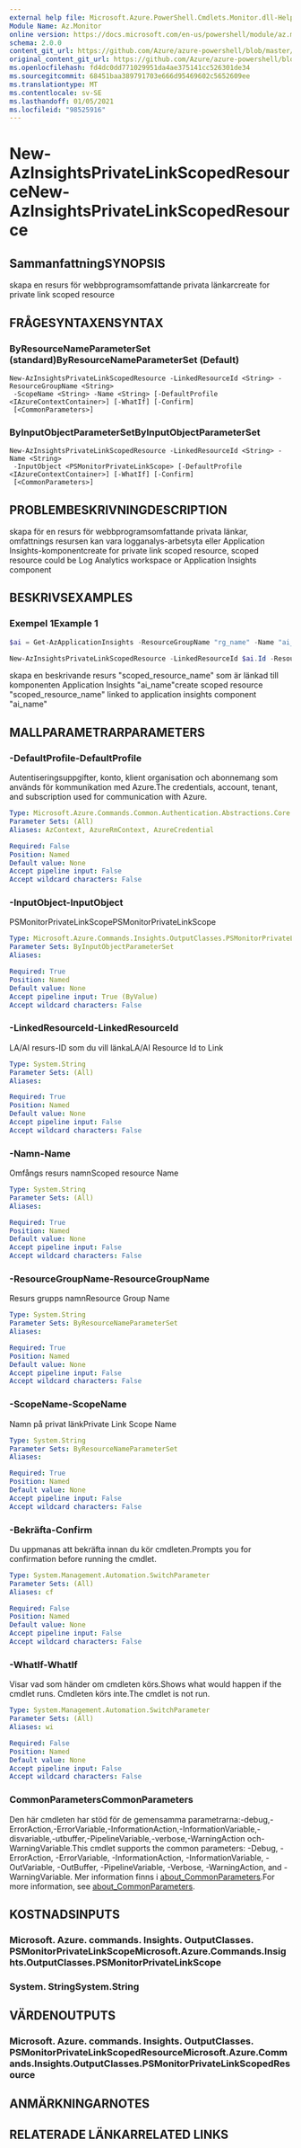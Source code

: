 ```yaml
---
external help file: Microsoft.Azure.PowerShell.Cmdlets.Monitor.dll-Help.xml
Module Name: Az.Monitor
online version: https://docs.microsoft.com/en-us/powershell/module/az.monitor/new-azinsightsprivatelinkscopedresource
schema: 2.0.0
content_git_url: https://github.com/Azure/azure-powershell/blob/master/src/Monitor/Monitor/help/New-AzInsightsPrivateLinkScopedResource.md
original_content_git_url: https://github.com/Azure/azure-powershell/blob/master/src/Monitor/Monitor/help/New-AzInsightsPrivateLinkScopedResource.md
ms.openlocfilehash: fd4dc0dd771029951da4ae375141cc526301de34
ms.sourcegitcommit: 68451baa389791703e666d95469602c5652609ee
ms.translationtype: MT
ms.contentlocale: sv-SE
ms.lasthandoff: 01/05/2021
ms.locfileid: "98525916"
---
```

# <span data-ttu-id="9eceb-101">New-AzInsightsPrivateLinkScopedResource</span><span class="sxs-lookup"><span data-stu-id="9eceb-101">New-AzInsightsPrivateLinkScopedResource</span></span>

## <span data-ttu-id="9eceb-102">Sammanfattning</span><span class="sxs-lookup"><span data-stu-id="9eceb-102">SYNOPSIS</span></span>
<span data-ttu-id="9eceb-103">skapa en resurs för webbprogramsomfattande privata länkar</span><span class="sxs-lookup"><span data-stu-id="9eceb-103">create for private link scoped resource</span></span>

## <span data-ttu-id="9eceb-104">FRÅGESYNTAXEN</span><span class="sxs-lookup"><span data-stu-id="9eceb-104">SYNTAX</span></span>

### <span data-ttu-id="9eceb-105">ByResourceNameParameterSet (standard)</span><span class="sxs-lookup"><span data-stu-id="9eceb-105">ByResourceNameParameterSet (Default)</span></span>
```
New-AzInsightsPrivateLinkScopedResource -LinkedResourceId <String> -ResourceGroupName <String>
 -ScopeName <String> -Name <String> [-DefaultProfile <IAzureContextContainer>] [-WhatIf] [-Confirm]
 [<CommonParameters>]
```

### <span data-ttu-id="9eceb-106">ByInputObjectParameterSet</span><span class="sxs-lookup"><span data-stu-id="9eceb-106">ByInputObjectParameterSet</span></span>
```
New-AzInsightsPrivateLinkScopedResource -LinkedResourceId <String> -Name <String>
 -InputObject <PSMonitorPrivateLinkScope> [-DefaultProfile <IAzureContextContainer>] [-WhatIf] [-Confirm]
 [<CommonParameters>]
```

## <span data-ttu-id="9eceb-107">PROBLEMBESKRIVNING</span><span class="sxs-lookup"><span data-stu-id="9eceb-107">DESCRIPTION</span></span>
<span data-ttu-id="9eceb-108">skapa för en resurs för webbprogramsomfattande privata länkar, omfattnings resursen kan vara logganalys-arbetsyta eller Application Insights-komponent</span><span class="sxs-lookup"><span data-stu-id="9eceb-108">create for private link scoped resource, scoped resource could be Log Analytics workspace or Application Insights component</span></span>

## <span data-ttu-id="9eceb-109">BESKRIVS</span><span class="sxs-lookup"><span data-stu-id="9eceb-109">EXAMPLES</span></span>

### <span data-ttu-id="9eceb-110">Exempel 1</span><span class="sxs-lookup"><span data-stu-id="9eceb-110">Example 1</span></span>
```powershell
$ai = Get-AzApplicationInsights -ResourceGroupName "rg_name" -Name "ai_name"

New-AzInsightsPrivateLinkScopedResource -LinkedResourceId $ai.Id -ResourceGroupName "rg_name" -ScopeName "scope_name" -Name "scoped_resource_name"
```

<span data-ttu-id="9eceb-111">skapa en beskrivande resurs "scoped_resource_name" som är länkad till komponenten Application Insights "ai_name"</span><span class="sxs-lookup"><span data-stu-id="9eceb-111">create scoped resource "scoped_resource_name" linked to application insights component "ai_name"</span></span>

## <span data-ttu-id="9eceb-112">MALLPARAMETRAR</span><span class="sxs-lookup"><span data-stu-id="9eceb-112">PARAMETERS</span></span>

### <span data-ttu-id="9eceb-113">-DefaultProfile</span><span class="sxs-lookup"><span data-stu-id="9eceb-113">-DefaultProfile</span></span>
<span data-ttu-id="9eceb-114">Autentiseringsuppgifter, konto, klient organisation och abonnemang som används för kommunikation med Azure.</span><span class="sxs-lookup"><span data-stu-id="9eceb-114">The credentials, account, tenant, and subscription used for communication with Azure.</span></span>

```yaml
Type: Microsoft.Azure.Commands.Common.Authentication.Abstractions.Core.IAzureContextContainer
Parameter Sets: (All)
Aliases: AzContext, AzureRmContext, AzureCredential

Required: False
Position: Named
Default value: None
Accept pipeline input: False
Accept wildcard characters: False
```

### <span data-ttu-id="9eceb-115">-InputObject</span><span class="sxs-lookup"><span data-stu-id="9eceb-115">-InputObject</span></span>
<span data-ttu-id="9eceb-116">PSMonitorPrivateLinkScope</span><span class="sxs-lookup"><span data-stu-id="9eceb-116">PSMonitorPrivateLinkScope</span></span>

```yaml
Type: Microsoft.Azure.Commands.Insights.OutputClasses.PSMonitorPrivateLinkScope
Parameter Sets: ByInputObjectParameterSet
Aliases:

Required: True
Position: Named
Default value: None
Accept pipeline input: True (ByValue)
Accept wildcard characters: False
```

### <span data-ttu-id="9eceb-117">-LinkedResourceId</span><span class="sxs-lookup"><span data-stu-id="9eceb-117">-LinkedResourceId</span></span>
<span data-ttu-id="9eceb-118">LA/AI resurs-ID som du vill länka</span><span class="sxs-lookup"><span data-stu-id="9eceb-118">LA/AI Resource Id to Link</span></span>

```yaml
Type: System.String
Parameter Sets: (All)
Aliases:

Required: True
Position: Named
Default value: None
Accept pipeline input: False
Accept wildcard characters: False
```

### <span data-ttu-id="9eceb-119">-Namn</span><span class="sxs-lookup"><span data-stu-id="9eceb-119">-Name</span></span>
<span data-ttu-id="9eceb-120">Omfångs resurs namn</span><span class="sxs-lookup"><span data-stu-id="9eceb-120">Scoped resource Name</span></span>

```yaml
Type: System.String
Parameter Sets: (All)
Aliases:

Required: True
Position: Named
Default value: None
Accept pipeline input: False
Accept wildcard characters: False
```

### <span data-ttu-id="9eceb-121">-ResourceGroupName</span><span class="sxs-lookup"><span data-stu-id="9eceb-121">-ResourceGroupName</span></span>
<span data-ttu-id="9eceb-122">Resurs grupps namn</span><span class="sxs-lookup"><span data-stu-id="9eceb-122">Resource Group Name</span></span>

```yaml
Type: System.String
Parameter Sets: ByResourceNameParameterSet
Aliases:

Required: True
Position: Named
Default value: None
Accept pipeline input: False
Accept wildcard characters: False
```

### <span data-ttu-id="9eceb-123">-ScopeName</span><span class="sxs-lookup"><span data-stu-id="9eceb-123">-ScopeName</span></span>
<span data-ttu-id="9eceb-124">Namn på privat länk</span><span class="sxs-lookup"><span data-stu-id="9eceb-124">Private Link Scope Name</span></span>

```yaml
Type: System.String
Parameter Sets: ByResourceNameParameterSet
Aliases:

Required: True
Position: Named
Default value: None
Accept pipeline input: False
Accept wildcard characters: False
```

### <span data-ttu-id="9eceb-125">-Bekräfta</span><span class="sxs-lookup"><span data-stu-id="9eceb-125">-Confirm</span></span>
<span data-ttu-id="9eceb-126">Du uppmanas att bekräfta innan du kör cmdleten.</span><span class="sxs-lookup"><span data-stu-id="9eceb-126">Prompts you for confirmation before running the cmdlet.</span></span>

```yaml
Type: System.Management.Automation.SwitchParameter
Parameter Sets: (All)
Aliases: cf

Required: False
Position: Named
Default value: None
Accept pipeline input: False
Accept wildcard characters: False
```

### <span data-ttu-id="9eceb-127">-WhatIf</span><span class="sxs-lookup"><span data-stu-id="9eceb-127">-WhatIf</span></span>
<span data-ttu-id="9eceb-128">Visar vad som händer om cmdleten körs.</span><span class="sxs-lookup"><span data-stu-id="9eceb-128">Shows what would happen if the cmdlet runs.</span></span>
<span data-ttu-id="9eceb-129">Cmdleten körs inte.</span><span class="sxs-lookup"><span data-stu-id="9eceb-129">The cmdlet is not run.</span></span>

```yaml
Type: System.Management.Automation.SwitchParameter
Parameter Sets: (All)
Aliases: wi

Required: False
Position: Named
Default value: None
Accept pipeline input: False
Accept wildcard characters: False
```

### <span data-ttu-id="9eceb-130">CommonParameters</span><span class="sxs-lookup"><span data-stu-id="9eceb-130">CommonParameters</span></span>
<span data-ttu-id="9eceb-131">Den här cmdleten har stöd för de gemensamma parametrarna:-debug,-ErrorAction,-ErrorVariable,-InformationAction,-InformationVariable,-disvariable,-utbuffer,-PipelineVariable,-verbose,-WarningAction och-WarningVariable.</span><span class="sxs-lookup"><span data-stu-id="9eceb-131">This cmdlet supports the common parameters: -Debug, -ErrorAction, -ErrorVariable, -InformationAction, -InformationVariable, -OutVariable, -OutBuffer, -PipelineVariable, -Verbose, -WarningAction, and -WarningVariable.</span></span> <span data-ttu-id="9eceb-132">Mer information finns i [about_CommonParameters](http://go.microsoft.com/fwlink/?LinkID=113216).</span><span class="sxs-lookup"><span data-stu-id="9eceb-132">For more information, see [about_CommonParameters](http://go.microsoft.com/fwlink/?LinkID=113216).</span></span>

## <span data-ttu-id="9eceb-133">KOSTNADS</span><span class="sxs-lookup"><span data-stu-id="9eceb-133">INPUTS</span></span>

### <span data-ttu-id="9eceb-134">Microsoft. Azure. commands. Insights. OutputClasses. PSMonitorPrivateLinkScope</span><span class="sxs-lookup"><span data-stu-id="9eceb-134">Microsoft.Azure.Commands.Insights.OutputClasses.PSMonitorPrivateLinkScope</span></span>

### <span data-ttu-id="9eceb-135">System. String</span><span class="sxs-lookup"><span data-stu-id="9eceb-135">System.String</span></span>

## <span data-ttu-id="9eceb-136">VÄRDEN</span><span class="sxs-lookup"><span data-stu-id="9eceb-136">OUTPUTS</span></span>

### <span data-ttu-id="9eceb-137">Microsoft. Azure. commands. Insights. OutputClasses. PSMonitorPrivateLinkScopedResource</span><span class="sxs-lookup"><span data-stu-id="9eceb-137">Microsoft.Azure.Commands.Insights.OutputClasses.PSMonitorPrivateLinkScopedResource</span></span>

## <span data-ttu-id="9eceb-138">ANMÄRKNINGAR</span><span class="sxs-lookup"><span data-stu-id="9eceb-138">NOTES</span></span>

## <span data-ttu-id="9eceb-139">RELATERADE LÄNKAR</span><span class="sxs-lookup"><span data-stu-id="9eceb-139">RELATED LINKS</span></span>
